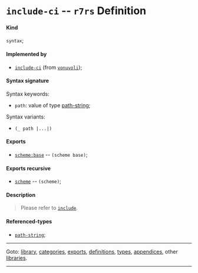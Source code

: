 

<a id='definition__r7rs__include-ci'></a>

# `include-ci` -- `r7rs` Definition


<a id='definition__r7rs__include-ci__kind'></a>

#### Kind

`syntax`;


<a id='definition__r7rs__include-ci__implemented-by'></a>

#### Implemented by

 * [`include-ci`](../../vonuvoli/definitions/include-ci.md#definition__vonuvoli__include-ci) (from [`vonuvoli`](../../vonuvoli/_index.md#library__vonuvoli));


<a id='definition__r7rs__include-ci__syntax-signature'></a>

#### Syntax signature

Syntax keywords:
 * `path`: value of type [path-string](../../r7rs/types/path-string.md#type__r7rs__path-string);

Syntax variants:
 * `(_ path |...|)`


<a id='definition__r7rs__include-ci__exports'></a>

#### Exports

 * [`scheme:base`](../../r7rs/exports/scheme_3a_base.md#export__r7rs__scheme_3a_base) -- `(scheme base)`;


<a id='definition__r7rs__include-ci__exports-recursive'></a>

#### Exports recursive

 * [`scheme`](../../r7rs/exports/scheme.md#export__r7rs__scheme) -- `(scheme)`;


<a id='definition__r7rs__include-ci__description'></a>

#### Description

> Please refer to [`include`](../../r7rs/definitions/include.md#definition__r7rs__include).


<a id='definition__r7rs__include-ci__referenced-types'></a>

#### Referenced-types

 * [`path-string`](../../r7rs/types/path-string.md#type__r7rs__path-string);

----

Goto: [library](../../r7rs/_index.md#library__r7rs), [categories](../../r7rs/categories/_index.md#toc__r7rs__categories), [exports](../../r7rs/exports/_index.md#toc__r7rs__exports), [definitions](../../r7rs/definitions/_index.md#toc__r7rs__definitions), [types](../../r7rs/types/_index.md#toc__r7rs__types), [appendices](../../r7rs/appendices/_index.md#toc__r7rs__appendices), other [libraries](../../_libraries.md#toc__libraries).

----

